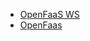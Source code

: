 - [OpenFaaS WS](https://dodas-ts.github.io/HandsOn-INFN-2019/faas/events/)
- [OpenFaas ](https://collabnix.com/demystifying-openfaas-simplifying-serverless-computing/)
